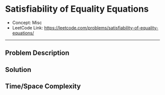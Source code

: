 # Satisfiability of Equality Equations

- Concept: Misc
- LeetCode Link: https://leetcode.com/problems/satisfiability-of-equality-equations/

---

## Problem Description

## Solution

## Time/Space Complexity

